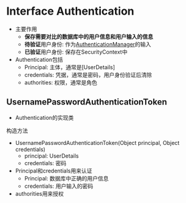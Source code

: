 # Interface Authentication

- 主要作用
  - **保存需要对比的数据库中的用户信息和用户输入的信息**
  - **待验证**用户身份: 作为[AuthenticationManager](SpringSecurity_AuthenticationManager_Interface.md)的输入
  - **已验证**用户身份: 保存在SecurityContext中
- Authentication包括
  - Principal: 主体，通常是[UserDetails]
  - credentials: 凭据，通常是密码，用户身份验证后清除
  - authorities: 权限，通常是角色


## UsernamePasswordAuthenticationToken

- Authentication的实现类

构造方法

- UsernamePasswordAuthenticationToken(Object principal, Object credentials)
  - principal: UserDetails
  - credentials: 密码
- Principal和credentials用来认证
  - Principal: 数据库中正确的用户信息
  - credentials: 用户输入的密码
- authorities用来授权
